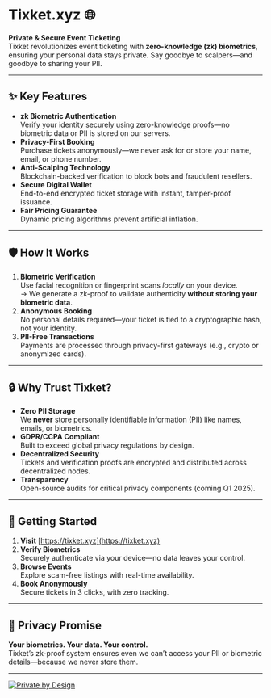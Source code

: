 # Tixket.xyz 🌐

**Private & Secure Event Ticketing**  
Tixket revolutionizes event ticketing with **zero-knowledge (zk) biometrics**, ensuring your personal data stays private. Say goodbye to scalpers—and goodbye to sharing your PII.

---

## ✨ Key Features

- **zk Biometric Authentication**  
  Verify your identity securely using zero-knowledge proofs—no biometric data or PII is stored on our servers.  
- **Privacy-First Booking**  
  Purchase tickets anonymously—we never ask for or store your name, email, or phone number.  
- **Anti-Scalping Technology**  
  Blockchain-backed verification to block bots and fraudulent resellers.  
- **Secure Digital Wallet**  
  End-to-end encrypted ticket storage with instant, tamper-proof issuance.  
- **Fair Pricing Guarantee**  
  Dynamic pricing algorithms prevent artificial inflation.  

---

## 🛡️ How It Works

1. **Biometric Verification**  
   Use facial recognition or fingerprint scans *locally* on your device.  
   → We generate a zk-proof to validate authenticity **without storing your biometric data**.  
2. **Anonymous Booking**  
   No personal details required—your ticket is tied to a cryptographic hash, not your identity.  
3. **PII-Free Transactions**  
   Payments are processed through privacy-first gateways (e.g., crypto or anonymized cards).  

---

## 🔒 Why Trust Tixket?

- **Zero PII Storage**  
  We **never** store personally identifiable information (PII) like names, emails, or biometrics.  
- **GDPR/CCPA Compliant**  
  Built to exceed global privacy regulations by design.  
- **Decentralized Security**  
  Tickets and verification proofs are encrypted and distributed across decentralized nodes.  
- **Transparency**  
  Open-source audits for critical privacy components (coming Q1 2025).  

---

## 🚀 Getting Started

1. **Visit** [https://tixket.xyz](https://tixket.xyz)  
2. **Verify Biometrics**  
   Securely authenticate via your device—no data leaves your control.  
3. **Browse Events**  
   Explore scam-free listings with real-time availability.  
4. **Book Anonymously**  
   Secure tickets in 3 clicks, with zero tracking.  

---

## 📜 Privacy Promise  
**Your biometrics. Your data. Your control.**  
Tixket’s zk-proof system ensures even we can’t access your PII or biometric details—because we never store them.  

---

[![Private by Design](https://img.shields.io/badge/Privacy-By_Design-green?style=for-the-badge)](https://tixket.xyz)
